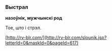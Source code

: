 ### Выстрал
**назоўнік, мужчынскі род**

Тое, што і стрэл.

<a rel="author">[http://rv-blr.com/](http://rv-blr.com/slounik.jsp?letterId=0&maskId=0&pageId=617)</a>

